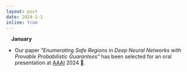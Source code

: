 ```yaml
---
layout: post
date: 2024-1-1
inline: true
---
```



&emsp;**January** 

- Our paper *"Enumerating Safe Regions in Deep Neural Networks with Provable Probabilistic Guarantees"* has been selected for an oral presentation at <a href='https://aaai.org/aaai-conference/'>AAAI</a> 2024 🤩. 
 



